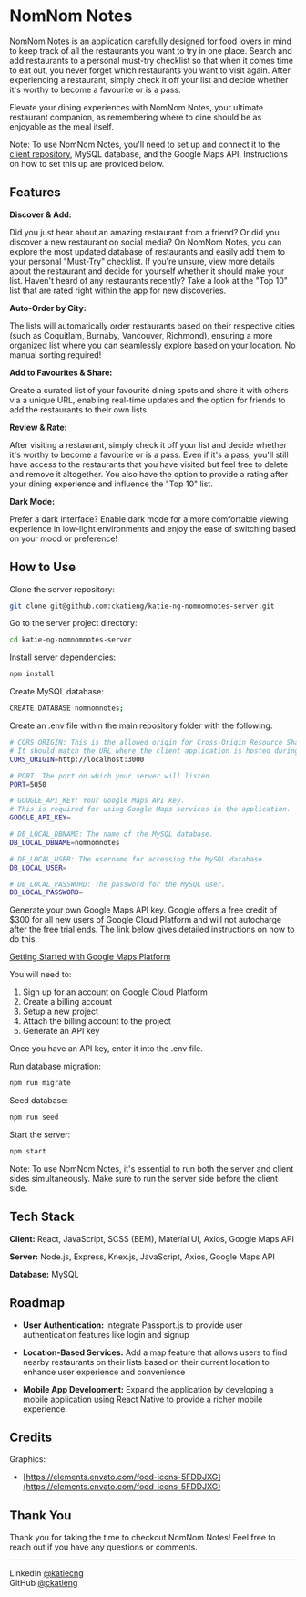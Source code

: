 # NomNom Notes

NomNom Notes is an application carefully designed for food lovers in mind to keep track of all the restaurants you want to try in one place. Search and add restaurants to a personal must-try checklist so that when it comes time to eat out, you never forget which restaurants you want to visit again. After experiencing a restaurant, simply check it off your list and decide whether it's worthy to become a favourite or is a pass.

Elevate your dining experiences with NomNom Notes, your ultimate restaurant companion, as remembering where to dine should be as enjoyable as the meal itself.

Note: To use NomNom Notes, you'll need to set up and connect it to the [client repository](https://github.com/ckatieng/katie-ng-nomnomnotes-client.git), MySQL database, and the Google Maps API. Instructions on how to set this up are provided below.


## Features

**Discover & Add:** 

Did you just hear about an amazing restaurant from a friend? Or did you discover a new restaurant on social media? On NomNom Notes, you can explore the most updated database of restaurants and easily add them to your personal "Must-Try" checklist. If you're unsure, view more details about the restaurant and decide for yourself whether it should make your list. Haven't heard of any restaurants recently? Take a look at the "Top 10" list that are rated right within the app for new discoveries. 

**Auto-Order by City:** 

The lists will automatically order restaurants based on their respective cities (such as Coquitlam, Burnaby, Vancouver, Richmond), ensuring a more organized list where you can seamlessly explore based on your location. No manual sorting required! 

**Add to Favourites & Share:** 

Create a curated list of your favourite dining spots and share it with others via a unique URL, enabling real-time updates and the option for friends to add the restaurants to their own lists.

**Review & Rate:** 

After visiting a restaurant, simply check it off your list and decide whether it's worthy to become a favourite or is a pass. Even if it's a pass, you'll still have access to the restaurants that you have visited but feel free to delete and remove it altogether. You also have the option to provide a rating after your dining experience and influence the "Top 10" list.

**Dark Mode:**

Prefer a dark interface? Enable dark mode for a more comfortable viewing experience in low-light environments and enjoy the ease of switching based on your mood or preference!


## How to Use

Clone the server repository:

```bash
git clone git@github.com:ckatieng/katie-ng-nomnomnotes-server.git
```

Go to the server project directory:

```bash
cd katie-ng-nomnomnotes-server
```

Install server dependencies:

```bash
npm install
```

Create MySQL database:

```bash
CREATE DATABASE nomnomnotes;
```

Create an .env file within the main repository folder with the following:

```bash
# CORS_ORIGIN: This is the allowed origin for Cross-Origin Resource Sharing.
# It should match the URL where the client application is hosted during development.
CORS_ORIGIN=http://localhost:3000

# PORT: The port on which your server will listen.
PORT=5050

# GOOGLE_API_KEY: Your Google Maps API key.
# This is required for using Google Maps services in the application.
GOOGLE_API_KEY=

# DB_LOCAL_DBNAME: The name of the MySQL database.
DB_LOCAL_DBNAME=nomnomnotes

# DB_LOCAL_USER: The username for accessing the MySQL database.
DB_LOCAL_USER=

# DB_LOCAL_PASSWORD: The password for the MySQL user.
DB_LOCAL_PASSWORD=
```

Generate your own Google Maps API key. Google offers a free credit of $300 for all new users of Google Cloud Platform and will not autocharge after the free trial ends. The link below gives detailed instructions on how to do this.

[Getting Started with Google Maps Platform](https://developers.google.com/maps/get-started)

You will need to: <br>
1. Sign up for an account on Google Cloud Platform
2. Create a billing account
3. Setup a new project
4. Attach the billing account to the project
5. Generate an API key

Once you have an API key, enter it into the .env file. 

Run database migration:

```bash
npm run migrate
```

Seed database:

```bash
npm run seed
```

Start the server:

```bash
npm start
```

Note: To use NomNom Notes, it's essential to run both the server and client sides simultaneously. Make sure to run the server side before the client side.


## Tech Stack

**Client:** React, JavaScript, SCSS (BEM), Material UI, Axios, Google Maps API

**Server:** Node.js, Express, Knex.js, JavaScript, Axios, Google Maps API

**Database:** MySQL


## Roadmap

- **User Authentication:** Integrate Passport.js to provide user authentication features like login and signup

- **Location-Based Services:** Add a map feature that allows users to find nearby restaurants on their lists based on their current location to enhance user experience and convenience

- **Mobile App Development:** Expand the application by developing a mobile application using React Native to provide a richer mobile experience


## Credits

Graphics: 
- [https://elements.envato.com/food-icons-5FDDJXG](https://elements.envato.com/food-icons-5FDDJXG)


## Thank You

Thank you for taking the time to checkout NomNom Notes! Feel free to reach out if you have any questions or comments.


---


LinkedIn [@katiecng](https://www.linkedin.com/in/katiecng/) <br>
GitHub [@ckatieng](https://github.com/ckatieng)